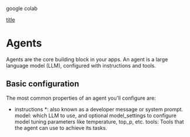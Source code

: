 google colab

[title](https://colab.research.google.com/drive/1uDPEHgjGKAj4olQMP00zWjZYbG_2YBL4?usp=sharing)



# Agents

Agents are the core building block in your apps. An agent is a large language model (LLM), configured with instructions and tools.

## Basic configuration
The most common properties of an agent you'll configure are:

* instructions *: also known as a developer message or system prompt.
model: which LLM to use, and optional model_settings to configure model tuning parameters like temperature, top_p, etc.
tools: Tools that the agent can use to achieve its tasks.

